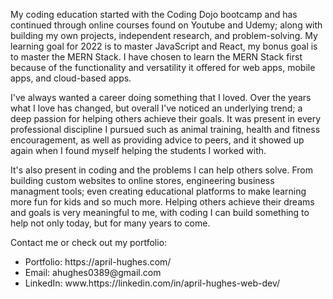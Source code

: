 My coding education started with the Coding Dojo bootcamp and has continued through online courses found on Youtube and Udemy; along with building my own projects, independent research, and problem-solving. My learning goal for 2022 is to master JavaScript and React, my bonus goal is to master the MERN Stack. I have chosen to learn the MERN Stack first because of the functionality and versatility it offered for web apps, mobile apps, and cloud-based apps.

I've always wanted a career doing something that I loved. Over the years what I love has changed, but overall I've noticed an underlying trend; a deep passion for helping others achieve their goals. It was present in every professional discipline I pursued such as animal training, health and fitness encouragement, as well as providing advice to peers, and it showed up again when I found myself helping the students I worked with.

It's also present in coding and the problems I can help others solve. From building custom websites to online stores, engineering business managment tools; even creating educational platforms to make learning more fun for kids and so much more. Helping others achieve their dreams and goals is very meaningful to me, with coding I can build something to help not only today, but for many years to come.

Contact me or check out my portfolio:
<ul>
  <li>Portfolio: https://april-hughes.com/</li>
  <li>Email: ahughes0389@gmail.com</li>
  <li>LinkedIn: www.https://linkedin.com/in/april-hughes-web-dev/</li>
</ul>

<!---
dreydain/dreydain is a ✨ special ✨ repository because its `README.md` (this file) appears on your GitHub profile.
You can click the Preview link to take a look at your changes.
--->
